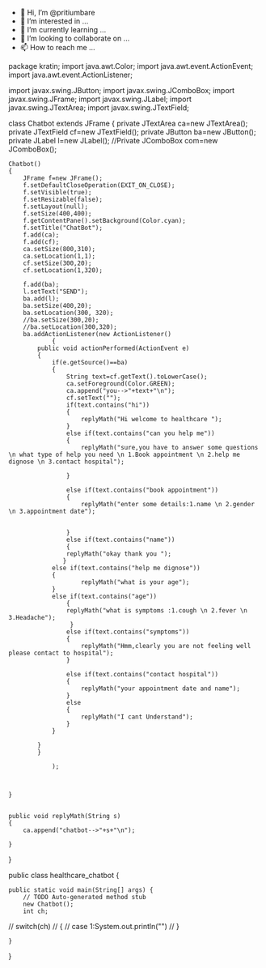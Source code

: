 - 👋 Hi, I’m @pritiumbare
- 👀 I’m interested in ...
- 🌱 I’m currently learning ...
- 💞️ I’m looking to collaborate on ...
- 📫 How to reach me ...

<!---
pritiumbare/pritiumbare is a ✨ special ✨ repository because its `README.md` (this file) appears on your GitHub profile.
You can click the Preview link to take a look at your changes.
hello i am priti umbare i had written the code for healthcare chatbot which helps people for interaction with doctors and booking appointment
--->
package kratin;
import java.awt.Color;
import java.awt.event.ActionEvent;
import java.awt.event.ActionListener;

import javax.swing.JButton;
import javax.swing.JComboBox;
import javax.swing.JFrame;
import javax.swing.JLabel;
import javax.swing.JTextArea;
import javax.swing.JTextField;

class Chatbot extends JFrame
{
	private JTextArea ca=new JTextArea();
	private JTextField cf=new JTextField();
	private JButton ba=new JButton();
	private JLabel l=new JLabel();
	//Private JComboBox com=new JComboBox();
	
	
	Chatbot()
	{
		JFrame f=new JFrame();
		f.setDefaultCloseOperation(EXIT_ON_CLOSE);
		f.setVisible(true);
		f.setResizable(false);
		f.setLayout(null);
		f.setSize(400,400);
		f.getContentPane().setBackground(Color.cyan);
		f.setTitle("ChatBot");
		f.add(ca);
		f.add(cf);
		ca.setSize(800,310);
		ca.setLocation(1,1);
		cf.setSize(300,20);
		cf.setLocation(1,320);
		
		f.add(ba);
		l.setText("SEND");
		ba.add(l);
		ba.setSize(400,20);
		ba.setLocation(300, 320);
		//ba.setSize(300,20);
		//ba.setLocation(300,320);
		ba.addActionListener(new ActionListener()
				{
			public void actionPerformed(ActionEvent e)
			{
				if(e.getSource()==ba)
				{
					String text=cf.getText().toLowerCase();
					ca.setForeground(Color.GREEN);
					ca.append("you-->"+text+"\n");
					cf.setText("");
					if(text.contains("hi"))
					{
						replyMath("Hi welcome to healthcare ");
					}
					else if(text.contains("can you help me"))
					{
						replyMath("sure,you have to answer some questions \n what type of help you need \n 1.Book appointment \n 2.help me dignose \n 3.contact hospital");
						
					}
					
					else if(text.contains("book appointment")) 
					{
						replyMath("enter some details:1.name \n 2.gender \n 3.appointment date");
						
						
					}
					else if(text.contains("name")) 
					{
					replyMath("okay thank you ");
				   }
				else if(text.contains("help me dignose")) 
				{
						replyMath("what is your age");
				}
				else if(text.contains("age")) 
					{
					replyMath("what is symptoms :1.cough \n 2.fever \n 3.Headache");
				     }
			    	else if(text.contains("symptoms"))
					{
						replyMath("Hmm,clearly you are not feeling well please contact to hospital");
					}
					
					else if(text.contains("contact hospital"))
					{
						replyMath("your appointment date and name");
					}
					else
					{
						replyMath("I cant Understand");
					}
				}
				
			}
			}
				
				);
		
		
		
	}
	
	
	public void replyMath(String s)
	{
		ca.append("chatbot-->"+s+"\n");
		
	}
}



public class healthcare_chatbot {

	
	public static void main(String[] args) {
		// TODO Auto-generated method stub
		new Chatbot();
		int ch;
		
//		switch(ch)
//		{
//		case 1:System.out.println("")
//		}
		
	
		
        
	}

}

